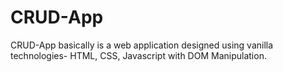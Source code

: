 # CRUD-App
CRUD-App basically is a web application designed using vanilla technologies- HTML, CSS, Javascript with DOM Manipulation. 
